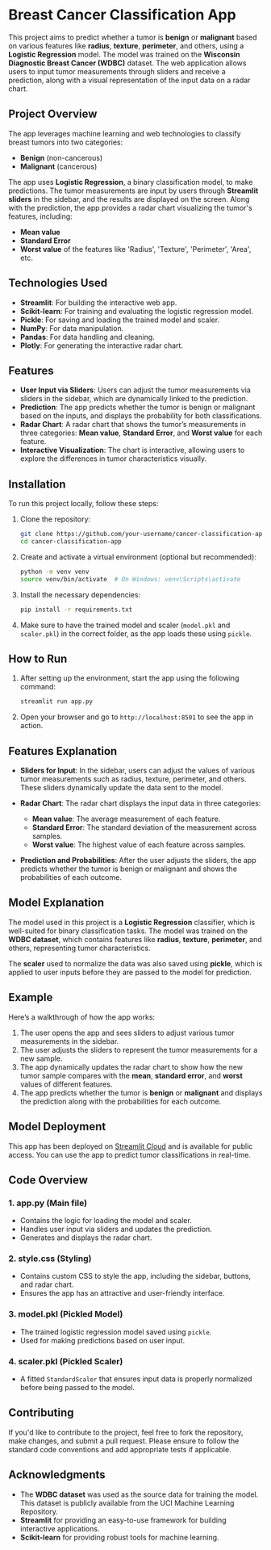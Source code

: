 # Breast Cancer Classification App

This project aims to predict whether a tumor is **benign** or **malignant** based on various features like **radius**, **texture**, **perimeter**, and others, using a **Logistic Regression** model. The model was trained on the **Wisconsin Diagnostic Breast Cancer (WDBC)** dataset. The web application allows users to input tumor measurements through sliders and receive a prediction, along with a visual representation of the input data on a radar chart.

## Project Overview

The app leverages machine learning and web technologies to classify breast tumors into two categories:
- **Benign** (non-cancerous)
- **Malignant** (cancerous)

The app uses **Logistic Regression**, a binary classification model, to make predictions. The tumor measurements are input by users through **Streamlit sliders** in the sidebar, and the results are displayed on the screen. Along with the prediction, the app provides a radar chart visualizing the tumor's features, including:
- **Mean value**
- **Standard Error**
- **Worst value** of the features like 'Radius', 'Texture', 'Perimeter', 'Area', etc.

## Technologies Used

- **Streamlit**: For building the interactive web app.
- **Scikit-learn**: For training and evaluating the logistic regression model.
- **Pickle**: For saving and loading the trained model and scaler.
- **NumPy**: For data manipulation.
- **Pandas**: For data handling and cleaning.
- **Plotly**: For generating the interactive radar chart.

## Features

- **User Input via Sliders**: Users can adjust the tumor measurements via sliders in the sidebar, which are dynamically linked to the prediction.
- **Prediction**: The app predicts whether the tumor is benign or malignant based on the inputs, and displays the probability for both classifications.
- **Radar Chart**: A radar chart that shows the tumor’s measurements in three categories: **Mean value**, **Standard Error**, and **Worst value** for each feature.
- **Interactive Visualization**: The chart is interactive, allowing users to explore the differences in tumor characteristics visually.

## Installation

To run this project locally, follow these steps:

1. Clone the repository:

   ```bash
   git clone https://github.com/your-username/cancer-classification-app.git
   cd cancer-classification-app
   ```

2. Create and activate a virtual environment (optional but recommended):

   ```bash
   python -m venv venv
   source venv/bin/activate  # On Windows: venv\Scripts\activate
   ```

3. Install the necessary dependencies:

   ```bash
   pip install -r requirements.txt
   ```

4. Make sure to have the trained model and scaler (`model.pkl` and `scaler.pkl`) in the correct folder, as the app loads these using `pickle`.

## How to Run

1. After setting up the environment, start the app using the following command:

   ```bash
   streamlit run app.py
   ```

2. Open your browser and go to `http://localhost:8501` to see the app in action.

## Features Explanation

- **Sliders for Input**: In the sidebar, users can adjust the values of various tumor measurements such as radius, texture, perimeter, and others. These sliders dynamically update the data sent to the model.
  
- **Radar Chart**: The radar chart displays the input data in three categories:
  - **Mean value**: The average measurement of each feature.
  - **Standard Error**: The standard deviation of the measurement across samples.
  - **Worst value**: The highest value of each feature across samples.

- **Prediction and Probabilities**: After the user adjusts the sliders, the app predicts whether the tumor is benign or malignant and shows the probabilities of each outcome.

## Model Explanation

The model used in this project is a **Logistic Regression** classifier, which is well-suited for binary classification tasks. The model was trained on the **WDBC dataset**, which contains features like **radius**, **texture**, **perimeter**, and others, representing tumor characteristics. 

The **scaler** used to normalize the data was also saved using **pickle**, which is applied to user inputs before they are passed to the model for prediction.

## Example

Here’s a walkthrough of how the app works:

1. The user opens the app and sees sliders to adjust various tumor measurements in the sidebar.
2. The user adjusts the sliders to represent the tumor measurements for a new sample.
3. The app dynamically updates the radar chart to show how the new tumor sample compares with the **mean**, **standard error**, and **worst** values of different features.
4. The app predicts whether the tumor is **benign** or **malignant** and displays the prediction along with the probabilities for each outcome.

## Model Deployment

This app has been deployed on [Streamlit Cloud](https://streamlit.io/) and is available for public access. You can use the app to predict tumor classifications in real-time.

## Code Overview

### 1. **app.py** (Main file)
- Contains the logic for loading the model and scaler.
- Handles user input via sliders and updates the prediction.
- Generates and displays the radar chart.

### 2. **style.css** (Styling)
- Contains custom CSS to style the app, including the sidebar, buttons, and radar chart.
- Ensures the app has an attractive and user-friendly interface.

### 3. **model.pkl** (Pickled Model)
- The trained logistic regression model saved using `pickle`.
- Used for making predictions based on user input.

### 4. **scaler.pkl** (Pickled Scaler)
- A fitted `StandardScaler` that ensures input data is properly normalized before being passed to the model.

## Contributing

If you'd like to contribute to the project, feel free to fork the repository, make changes, and submit a pull request. Please ensure to follow the standard code conventions and add appropriate tests if applicable.

## Acknowledgments

- The **WDBC dataset** was used as the source data for training the model. This dataset is publicly available from the UCI Machine Learning Repository.
- **Streamlit** for providing an easy-to-use framework for building interactive applications.
- **Scikit-learn** for providing robust tools for machine learning.
